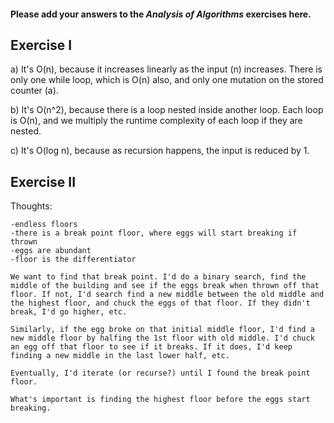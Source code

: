 #### Please add your answers to the **_Analysis of Algorithms_** exercises here.

## Exercise I

a) It's O(n), because it increases linearly as the input (n) increases. There is only one while loop, which is O(n) also, and only one mutation on the stored counter (a).

b) It's O(n^2), because there is a loop nested inside another loop. Each loop is O(n), and we multiply the runtime complexity of each loop if they are nested.

c) It's O(log n), because as recursion happens, the input is reduced by 1.

## Exercise II

Thoughts:

    -endless floors
    -there is a break point floor, where eggs will start breaking if thrown
    -eggs are abundant
    -floor is the differentiator

    We want to find that break point. I'd do a binary search, find the middle of the building and see if the eggs break when thrown off that floor. If not, I'd search find a new middle between the old middle and the highest floor, and chuck the eggs of that floor. If they didn't break, I'd go higher, etc.

    Similarly, if the egg broke on that initial middle floor, I'd find a new middle floor by halfing the 1st floor with old middle. I'd chuck an egg off that floor to see if it breaks. If it does, I'd keep finding a new middle in the last lower half, etc.

    Eventually, I'd iterate (or recurse?) until I found the break point floor.

    What's important is finding the highest floor before the eggs start breaking.

